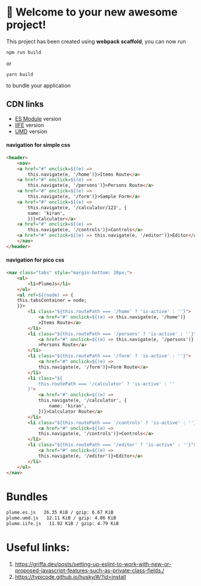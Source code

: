 # 🚀 Welcome to your new awesome project!

This project has been created using **webpack scaffold**, you can now run

```
npm run build
```

or

```
yarn build
```

to bundle your application

## CDN links

- [ES Module](https://cdn.jsdelivr.net/gh/kiranmantha/plumejs-esnext/dist/plume.es.js) version
- [IIFE](https://cdn.jsdelivr.net/gh/kiranmantha/plumejs-esnext/dist/plume.iife.js) version
- [UMD](https://cdn.jsdelivr.net/gh/kiranmantha/plumejs-esnext/dist/plume.umd.js) version

#### navigation for simple css

```html
<header>
    <nav>
    <a href="#" onclick=${(e) =>
        this.navigate(e, '/home')}>Items Route</a>
    <a href="#" onclick=${(e) =>
        this.navigate(e, '/persons')}>Persons Route</a>
    <a href="#" onclick=${(e) =>
        this.navigate(e, '/form')}>Sample Form</a>
    <a href="#" onclick=${(e) =>
        this.navigate(e, '/calculator/123', {
        name: 'kiran',
        })}>Calculator</a>
    <a href="#" onclick=${(e) =>
        this.navigate(e, '/controls')}>Controls</a>
    <a href="#" onclick=${(e) => this.navigate(e, '/editor')}>Editor</a>
    </nav>
</header>
```

#### navigation for pico css

```html
<nav class="tabs" style="margin-bottom: 20px;">
    <ul>
        <li>PlumeJs</li>
    </ul>
    <ul ref=${(node) => {
    this.tabsContainer = node;
    }}>
        <li class="${this.routePath === '/home' ? 'is-active' : ''}">
            <a href="#" onclick=${(e) => this.navigate(e, '/home')}
            >Items Route</a>
        </li>
        <li class="${this.routePath === '/persons' ? 'is-active' : ''}">
            <a href="#" onclick=${(e) => this.navigate(e, '/persons')}
            >Persons Route</a>
        </li>
        <li class="${this.routePath === '/form' ? 'is-active' : ''}">
            <a href="#" onclick=${(e) =>
            this.navigate(e, '/form')}>Form Route</a>
        </li>
        <li class="${
            this.routePath === '/calculator' ? 'is-active' : ''
        }">
            <a href="#" onclick=${(e) =>
            this.navigate(e, '/calculator', {
                name: 'kiran',
            })}>Calculator Route</a>
        </li>
        <li class="${this.routePath === '/controls' ? 'is-active' : ''}">
            <a href="#" onclick=${(e) =>
            this.navigate(e, '/controls')}>Controls</a>
        </li>
        <li class="${this.routePath === '/editor' ? 'is-active' : ''}">
            <a href="#" onclick=${(e) =>
            this.navigate(e, '/editor')}>Editor</a>
        </li>
    </ul>
</nav>
```

# Bundles
```cmd
plume.es.js   26.35 KiB / gzip: 6.67 KiB
plume.umd.js   12.11 KiB / gzip: 4.86 KiB
plume.iife.js   11.92 KiB / gzip: 4.79 KiB
```

# Useful links:

1. https://griffa.dev/posts/setting-up-eslint-to-work-with-new-or-proposed-javascript-features-such-as-private-class-fields./
2. https://typicode.github.io/husky/#/?id=install
